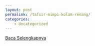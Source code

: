 ```yaml
---
layout: post
permalink: /tafsir-mimpi-kolam-renang/
categories:
    - Uncategorized
---
```


[Baca Selengkapnya](/08)